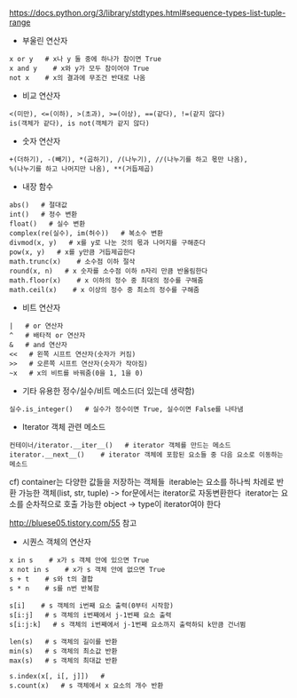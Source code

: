 

https://docs.python.org/3/library/stdtypes.html#sequence-types-list-tuple-range

* 부울린 연산자 

```
x or y   # x나 y 둘 중에 하나가 참이면 True
x and y    # x와 y가 모두 참이어야 True
not x    # x의 결과에 무조건 반대로 나옴
```



* 비교 연산자

```
<(미만), <=(이하), >(초과), >=(이상), ==(같다), !=(같지 않다)
is(객체가 같다), is not(객체가 같지 않다)
```



* 숫자 연산자

```
+(더하기), -(빼기), *(곱하기), /(나누기), //(나누기를 하고 몫만 나옴),
%(나누기를 하고 나머지만 나옴), **(거듭제곱)
```



* 내장 함수

```
abs()   # 절대값
int()   # 정수 변환
float()   # 실수 변환
complex(re(실수), im(허수))   # 복소수 변환
divmod(x, y)   # x를 y로 나눈 것의 몫과 나머지를 구해준다
pow(x, y)   # x를 y만큼 거듭제곱한다
math.trunc(x)    # 소수점 이하 절삭
round(x, n)   # x 숫자를 소수점 이하 n자리 만큼 반올림한다
math.floor(x)    # x 이하의 정수 중 최대의 정수를 구해줌
math.ceil(x)    # x 이상의 정수 중 최소의 정수를 구해줌
```



* 비트 연산자

```
|   # or 연산자
^   # 배타적 or 연산자
&   # and 연산자
<<   # 왼쪽 시프트 연산자(숫자가 커짐)
>>   # 오른쪽 시프트 연산자(숫자가 작아짐)
~x   # x의 비트를 바꿔줌(0을 1, 1을 0)
```



* 기타 유용한 정수/실수/비트 메소드(더 있는데 생략함)

```
실수.is_integer()   # 실수가 정수이면 True, 실수이면 False를 나타냄
```



* Iterator 객체 관련 메소드

```
컨테이너/iterator.__iter__()   # iterator 객체를 만드는 메소드
iterator.__next__()    # iterator 객체에 포함된 요소들 중 다음 요소로 이동하는 메소드
```



cf) container는 다양한 값들을 저장하는 객체들
​     iterable는 요소를 하나씩 차례로 반환 가능한 객체(list, str, tuple) -> for문에서는 iterator로 자동변환한다
​     iterator는 요소를 순차적으로 호출 가능한 object -> type이 iterator여야 한다

http://bluese05.tistory.com/55 참고



* 시퀀스 객체의 연산자

```
x in s    # x가 s 객체 안에 있으면 True
x not in s    # x가 s 객체 안에 없으면 True
s + t    # s와 t의 결합
s * n    # s를 n번 반복함

s[i]    # s 객체의 i번째 요소 출력(0부터 시작함)
s[i:j]   # s 객체의 i번째에서 j-1번째 요소 출력
s[i:j:k]   # s 객체의 i번째에서 j-1번째 요소까지 출력하되 k만큼 건너뜀

len(s)   # s 객체의 길이를 반환
min(s)   # s 객체의 최소값 반환
max(s)   # s 객체의 최대값 반환

s.index(x[, i[, j]])   # 
s.count(x)   # s 객체에서 x 요소의 개수 반환
```

